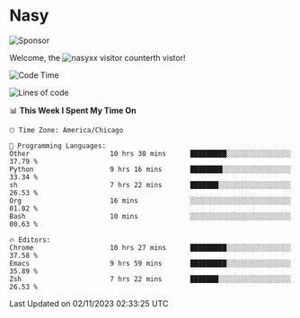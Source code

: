 # Nasy

<!--
<p align="center">
<img height="200" src="https://github-readme-stats.vercel.app/api?username=nasyxx&count_private=true&show_icons=true&theme=dracula&include_all_commits=true"/>
<img height="200" src="https://github-readme-stats.vercel.app/api/top-langs/?username=nasyxx&theme=dracula&hide=html,jupyter+notebook&count_private=true&show_icons=true"/>
</p>

  
----------------
-->

![Sponsor](https://img.shields.io/static/v1.svg?label=Sponsor&message=%E2%9D%A4&logo=GitHub&style=flat&color=pink)
 
Welcome, the ![nasyxx visitor counter](https://count.getloli.com/get/@nasyxx?theme=rule34)th vistor!
 
<!--START_SECTION:waka-->
![Code Time](http://img.shields.io/badge/Code%20Time-3%2C888%20hrs%206%20mins-blue)

![Lines of code](https://img.shields.io/badge/From%20Hello%20World%20I%27ve%20Written-6.3%20million%20lines%20of%20code-blue)

📊 **This Week I Spent My Time On** 

```text
🕑︎ Time Zone: America/Chicago

💬 Programming Languages: 
Other                    10 hrs 30 mins      █████████░░░░░░░░░░░░░░░░   37.79 % 
Python                   9 hrs 16 mins       ████████░░░░░░░░░░░░░░░░░   33.34 % 
sh                       7 hrs 22 mins       ███████░░░░░░░░░░░░░░░░░░   26.53 % 
Org                      16 mins             ░░░░░░░░░░░░░░░░░░░░░░░░░   01.02 % 
Bash                     10 mins             ░░░░░░░░░░░░░░░░░░░░░░░░░   00.63 % 

🔥 Editors: 
Chrome                   10 hrs 27 mins      █████████░░░░░░░░░░░░░░░░   37.58 % 
Emacs                    9 hrs 59 mins       █████████░░░░░░░░░░░░░░░░   35.89 % 
Zsh                      7 hrs 22 mins       ███████░░░░░░░░░░░░░░░░░░   26.53 % 
```


 Last Updated on 02/11/2023 02:33:25 UTC
<!--END_SECTION:waka-->

<!-- ![visitors](https://visitor-badge.laobi.icu/badge?page_id=nasyxx.nasyxx) -->

